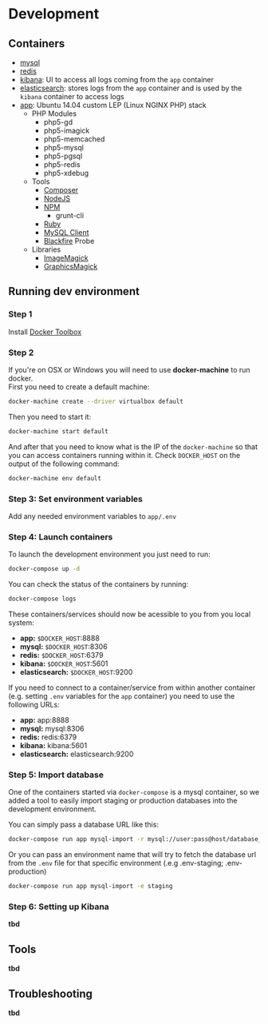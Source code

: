 # Development

## Containers
- [mysql](https://www.mysql.com/)
- [redis](http://redis.io/)
- [kibana](https://www.elastic.co/products/kibana): UI to access all logs coming from the `app` container
- [elasticsearch](https://www.elastic.co/products/elasticsearch): stores logs from the `app` container and is used by the `kibana` container to access logs
- [app](http://releases.ubuntu.com/14.04/): Ubuntu 14.04 custom LEP (Linux NGINX PHP) stack
    + PHP Modules
        * php5-gd
        * php5-imagick
        * php5-memcached
        * php5-mysql
        * php5-pgsql
        * php5-redis
        * php5-xdebug
    + Tools
        * [Composer](https://getcomposer.org/)
        * [NodeJS](https://nodejs.org/)
        * [NPM](https://www.npmjs.com/)
            - grunt-cli
        * [Ruby](https://www.ruby-lang.org/en/)
        * [MySQL Client](http://dev.mysql.com/doc/refman/5.7/en/mysql.html)
        * [Blackfire](https://blackfire.io/) Probe
    + Libraries
        * [ImageMagick](http://www.imagemagick.org/)
        * [GraphicsMagick](http://www.graphicsmagick.org/)

## Running dev environment

### Step 1
Install [Docker Toolbox](https://www.docker.com/products/docker-toolbox)

### Step 2
If you're on OSX or Windows you will need to use **docker-machine** to run docker.  
First you need to create a default machine:
```sh
docker-machine create --driver virtualbox default
```

Then you need to start it:
```sh
docker-machine start default
```

And after that you need to know what is the IP of the `docker-machine` so that you can access containers running within it. Check `DOCKER_HOST` on the output of the following command:
```sh
docker-machine env default
```

### Step 3: Set environment variables
Add any needed environment variables to `app/.env`

### Step 4: Launch containers
To launch the development environment you just need to run:

```sh
docker-compose up -d
```

You can check the status of the containers by running:
```sh
docker-compose logs
```

These containers/services should now be acessible to you from you local system:
- **app:** `$DOCKER_HOST`:8888
- **mysql:** `$DOCKER_HOST`:8306
- **redis:** `$DOCKER_HOST`:6379
- **kibana:** `$DOCKER_HOST`:5601
- **elasticsearch:** `$DOCKER_HOST`:9200

If you need to connect to a container/service from within another container (e.g. setting `.env` variables for the `app` container) you need to use the following URLs:

- **app:** app:8888
- **mysql:** mysql:8306
- **redis:** redis:6379
- **kibana:** kibana:5601
- **elasticsearch:** elasticsearch:9200

### Step 5: Import database
One of the containers started via `docker-compose` is a mysql container, so we added a tool to easily import staging or production databases into the development environment.

You can simply pass a database URL like this:
```sh
docker-compose run app mysql-import -r mysql://user:pass@host/database_name
```

Or you can pass an environment name that will try to fetch the database url from the `.env` file for that specific environment (.e.g .env-staging; .env-production)
```sh
docker-compose run app mysql-import -e staging
```

### Step 6: Setting up Kibana
**tbd**

## Tools
**tbd**

## Troubleshooting
**tbd**
